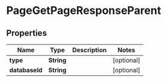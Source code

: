 

# PageGetPageResponseParent


## Properties

| Name | Type | Description | Notes |
|------------ | ------------- | ------------- | -------------|
|**type** | **String** |  |  [optional] |
|**databaseId** | **String** |  |  [optional] |



